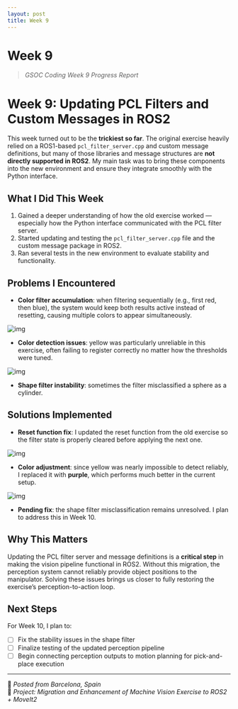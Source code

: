 ```yaml
---
layout: post
title: Week 9
---
```


# Week 9  
> *GSOC Coding Week 9 Progress Report*

# Week 9: Updating PCL Filters and Custom Messages in ROS2

This week turned out to be the **trickiest so far**. The original exercise heavily relied on a ROS1-based `pcl_filter_server.cpp` and custom message definitions, but many of those libraries and message structures are **not directly supported in ROS2**. My main task was to bring these components into the new environment and ensure they integrate smoothly with the Python interface.

## What I Did This Week

1. Gained a deeper understanding of how the old exercise worked — especially how the Python interface communicated with the PCL filter server.  
2. Started updating and testing the `pcl_filter_server.cpp` file and the custom message package in ROS2.  
3. Ran several tests in the new environment to evaluate stability and functionality.  

## Problems I Encountered

- **Color filter accumulation**: when filtering sequentially (e.g., first red, then blue), the system would keep both results active instead of resetting, causing multiple colors to appear simultaneously.  

![img](/gsoc2025-Shu_Xiao/assets/img/blogs/week9/accumulation_issue.png)

- **Color detection issues**: yellow was particularly unreliable in this exercise, often failing to register correctly no matter how the thresholds were tuned.  

![img](/gsoc2025-Shu_Xiao/assets/img/blogs/week9/yellow_issues.png)

- **Shape filter instability**: sometimes the filter misclassified a sphere as a cylinder.  

## Solutions Implemented

- **Reset function fix**: I updated the reset function from the old exercise so the filter state is properly cleared before applying the next one.  

![img](/gsoc2025-Shu_Xiao/assets/img/blogs/week9/reset_solution.png)

- **Color adjustment**: since yellow was nearly impossible to detect reliably, I replaced it with **purple**, which performs much better in the current setup.  

![img](/gsoc2025-Shu_Xiao/assets/img/blogs/week9/color_adjustment.png)

- **Pending fix**: the shape filter misclassification remains unresolved. I plan to address this in Week 10.  


## Why This Matters

Updating the PCL filter server and message definitions is a **critical step** in making the vision pipeline functional in ROS2. Without this migration, the perception system cannot reliably provide object positions to the manipulator. Solving these issues brings us closer to fully restoring the exercise’s perception-to-action loop.

## Next Steps

For Week 10, I plan to:

- [ ] Fix the stability issues in the shape filter  
- [ ] Finalize testing of the updated perception pipeline  
- [ ] Begin connecting perception outputs to motion planning for pick-and-place execution  

---

📍 *Posted from Barcelona, Spain*  
🧠 *Project: Migration and Enhancement of Machine Vision Exercise to ROS2 + MoveIt2*  

